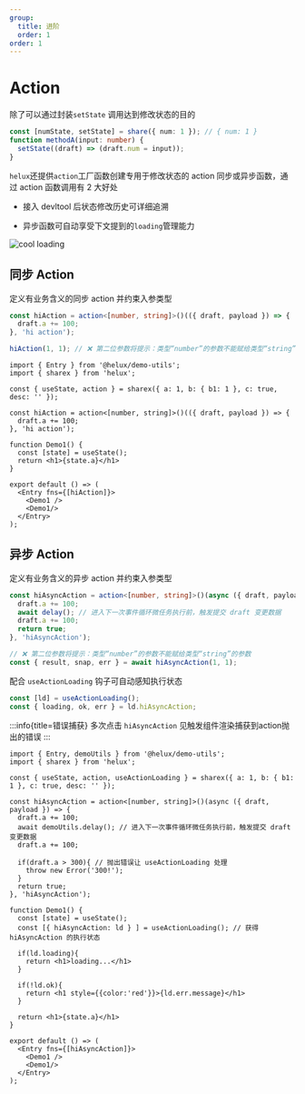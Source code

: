 ```yaml
---
group:
  title: 进阶
  order: 1
order: 1
---
```


# Action

除了可以通过封装`setState` 调用达到修改状态的目的

```ts
const [numState, setState] = share({ num: 1 }); // { num: 1 }
function methodA(input: number) {
  setState((draft) => (draft.num = input));
}
```

`helux`还提供`action`工厂函数创建专用于修改状态的 action 同步或异步函数，通过 action 函数调用有 2 大好处

- 接入 devltool 后状态修改历史可详细追溯

- 异步函数可自动享受下文提到的`loading`管理能力

![cool loading](https://tnfe.gtimg.com/image/iu3p7105vx_1699699924785.gif)

## 同步 Action

定义有业务含义的同步 action 并约束入参类型

```ts
const hiAction = action<[number, string]>()(({ draft, payload }) => {
  draft.a += 100;
}, 'hi action');

hiAction(1, 1); // ❌ 第二位参数将提示：类型“number”的参数不能赋给类型“string”的参数
```

```tsx
import { Entry } from '@helux/demo-utils';
import { sharex } from 'helux';

const { useState, action } = sharex({ a: 1, b: { b1: 1 }, c: true, desc: '' });

const hiAction = action<[number, string]>()(({ draft, payload }) => {
  draft.a += 100;
}, 'hi action');

function Demo1() {
  const [state] = useState();
  return <h1>{state.a}</h1>
}

export default () => (
  <Entry fns={[hiAction]}>
    <Demo1 />
    <Demo1/>
  </Entry>
);
```

## 异步 Action

定义有业务含义的异步 action 并约束入参类型

```ts
const hiAsyncAction = action<[number, string]>()(async ({ draft, payload }) => {
  draft.a += 100; 
  await delay(); // 进入下一次事件循环微任务执行前，触发提交 draft 变更数据
  draft.a += 100;
  return true;
}, 'hiAsyncAction');

// ❌ 第二位参数将提示：类型“number”的参数不能赋给类型“string”的参数
const { result, snap, err } = await hiAsyncAction(1, 1);
```

配合 `useActionLoading` 钩子可自动感知执行状态

```ts
const [ld] = useActionLoading();
const { loading, ok, err } = ld.hiAsyncAction;
```

:::info{title=错误捕获}
多次点击 `hiAsyncAction` 见触发组件渲染捕获到action抛出的错误
:::


```tsx
import { Entry, demoUtils } from '@helux/demo-utils';
import { sharex } from 'helux';

const { useState, action, useActionLoading } = sharex({ a: 1, b: { b1: 1 }, c: true, desc: '' });

const hiAsyncAction = action<[number, string]>()(async ({ draft, payload }) => {
  draft.a += 100; 
  await demoUtils.delay(); // 进入下一次事件循环微任务执行前，触发提交 draft 变更数据
  draft.a += 100;

  if(draft.a > 300){ // 抛出错误让 useActionLoading 处理
    throw new Error('300!');
  }
  return true;
}, 'hiAsyncAction');

function Demo1() {
  const [state] = useState();
  const [{ hiAsyncAction: ld } ] = useActionLoading(); // 获得 hiAsyncAction 的执行状态

  if(ld.loading){
    return <h1>loading...</h1>
  }

  if(!ld.ok){
    return <h1 style={{color:'red'}}>{ld.err.message}</h1>
  }

  return <h1>{state.a}</h1>
}

export default () => (
  <Entry fns={[hiAsyncAction]}>
    <Demo1 />
    <Demo1/>
  </Entry>
);
```
